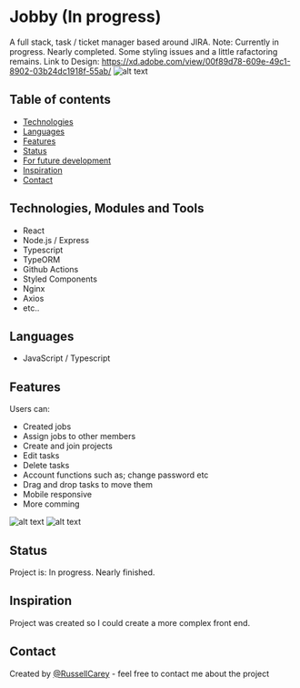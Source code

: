 # Jobby (In progress)

A full stack, task / ticket manager based around JIRA.
Note: Currently in progress. Nearly completed. Some styling issues and a little rafactoring remains.
Link to Design: https://xd.adobe.com/view/00f89d78-609e-49c1-8902-03b24dc1918f-55ab/
![alt text](https://github.com/RussellCarey/Jobby-Main/raw/master/Design/jobbygiff.gif)

## Table of contents

- [Technologies](#technologies)
- [Languages](#languages)
- [Features](#features)
- [Status](#status)
- [For future development](#features-for-future-development)
- [Inspiration](#inspiration)
- [Contact](#contact)

## Technologies, Modules and Tools

- React
- Node.js / Express
- Typescript
- TypeORM
- Github Actions
- Styled Components
- Nginx
- Axios
- etc..

## Languages

- JavaScript / Typescript

## Features

Users can:

- Created jobs
- Assign jobs to other members
- Create and join projects
- Edit tasks
- Delete tasks
- Account functions such as; change password etc
- Drag and drop tasks to move them
- Mobile responsive
- More comming

![alt text](https://github.com/RussellCarey/Jobby-Client/raw/master/Design/ss2.png)
![alt text](https://github.com/RussellCarey/Jobby-Client/raw/master/Design/ss4.png)

## Status

Project is: In progress. Nearly finished.

## Inspiration

Project was created so I could create a more complex front end.

## Contact

Created by [@RussellCarey](https://twitter.com/russellcareyy) - feel free to contact me about the project
